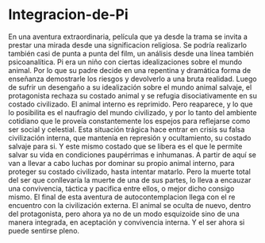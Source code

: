 # Integracion-de-Pi
En una aventura extraordinaria, película que ya desde la trama se invita a prestar una mirada desde una significacion religiosa. Se podría realizarlo también casi de punta  a punta del film, un análisis desde una línea también psicoanalítica.
Pi era un niño con ciertas idealizaciones sobre el mundo animal. Por lo que su padre decide en una repentina y dramática  forma de enseñanza demostrarle los riesgos y devolverlo a una bruta realidad. Luego de sufrir un desengaño a su idealización sobre el mundo animal salvaje, el protagonista rechaza su costado animal y se refugia disociativamente en su costado civilizado. El animal interno es reprimido.
Pero reaparece, y lo que lo posibilita es el naufragio del mundo civilizado, y por lo tanto del ambiente cotidiano que le proveía constantemente los espejos para reflejarse como ser social y celestial.
Esta situación trágica hace entrar en crisis su falsa civilización interna, que mantenía en represión y ocultamiento, su costado salvaje para si.
Y este mismo costado que se libera es el que le permite salvar su vida en condiciones paupérrimas e inhumanas. A partir de aquí se van a llevar a cabo luchas por dominar su propio animal interno, para proteger su costado civilizado, hasta intentar matarlo. Pero la muerte total del ser que conllevaría la muerte de una de sus partes, lo lleva a encauzar una convivencia, táctica y pacifica entre ellos, o mejor dicho consigo mismo.
El final de esta aventura de autocontemplacion llega con el re encuentro con la civilización externa. El animal se oculta de nuevo, dentro del protagonista, pero ahora ya no de un modo esquizoide sino de una manera integrada, en aceptación y convivencia interna. Y el ser ahora si puede sentirse pleno.
